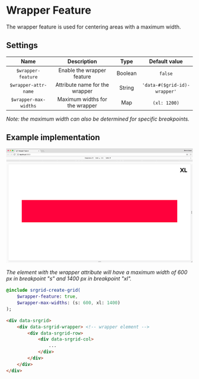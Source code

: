 # Wrapper Feature

The wrapper feature is used for centering areas with a maximum width.

## Settings

| Name | Description | Type | Default value |
|:-:|:-:|:-:|:-:|
| `$wrapper-feature` | Enable the wrapper feature | Boolean | `false` |
| `$wrapper-attr-name` | Attribute name for the wrapper | String | `'data-#($grid-id)-wrapper'` |
| `$wrapper-max-widths` | Maximum widths for the wrapper | Map | `(xl: 1200)` |

*Note: the maximum width can also be determined for specific breakpoints.*

## Example implementation

![](/docs/assets/srgrid-wrapper-feature.gif)

*The element with the wrapper attribute will have a maximum width of 600 px in breakpoint "s"
and 1400 px in breakpoint "xl".*

```sass
@include srgrid-create-grid(
    $wrapper-feature: true,
    $wrapper-max-widths: (s: 600, xl: 1400)
);
```

```html
<div data-srgrid>
    <div data-srgrid-wrapper> <!-- wrapper element -->
        <div data-srgrid-row>
            <div data-srgrid-col>
                ...
            </div>
        </div>
    </div>
</div>
```
